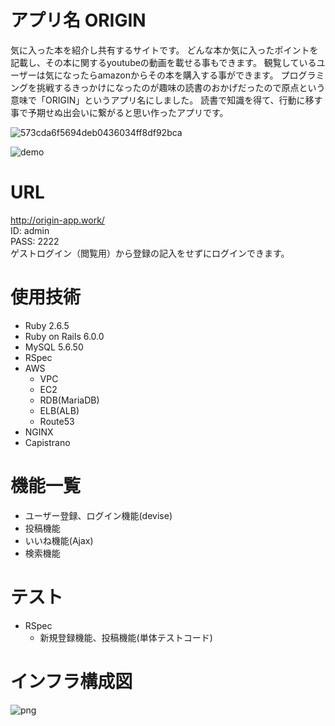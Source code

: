 # アプリ名 ORIGIN

気に入った本を紹介し共有するサイトです。
どんな本か気に入ったポイントを記載し、その本に関するyoutubeの動画を載せる事もできます。
観覧しているユーザーは気になったらamazonからその本を購入する事ができます。
プログラミングを挑戦するきっかけになったのが趣味の読書のおかげだったので原点という意味で「ORIGIN」というアプリ名にしました。
読書で知識を得て、行動に移す事で予期せぬ出会いに繋がると思い作ったアプリです。

![573cda6f5694deb0436034ff8df92bca](https://user-images.githubusercontent.com/73161307/102706173-dcce3900-42d2-11eb-929b-d28790bf6358.jpg)

![demo](https://gyazo.com/d6180a386b6d1db6ec21cf170054b209/raw)

# URL

http://origin-app.work/  
ID: admin  
PASS: 2222  
ゲストログイン（閲覧用）から登録の記入をせずにログインできます。

# 使用技術

* Ruby 2.6.5  
* Ruby on Rails 6.0.0  
* MySQL 5.6.50  
* RSpec  
* AWS  
  * VPC  
  * EC2  
  * RDB(MariaDB)  
  * ELB(ALB)  
  * Route53  
* NGINX  
* Capistrano


# 機能一覧

* ユーザー登録、ログイン機能(devise)  
* 投稿機能  
* いいね機能(Ajax)  
* 検索機能

# テスト

* RSpec  
  * 新規登録機能、投稿機能(単体テストコード)

# インフラ構成図

 ![png](https://user-images.githubusercontent.com/73161307/110421743-6ecf2c00-80e1-11eb-9da1-7bf92b852ae7.png)







